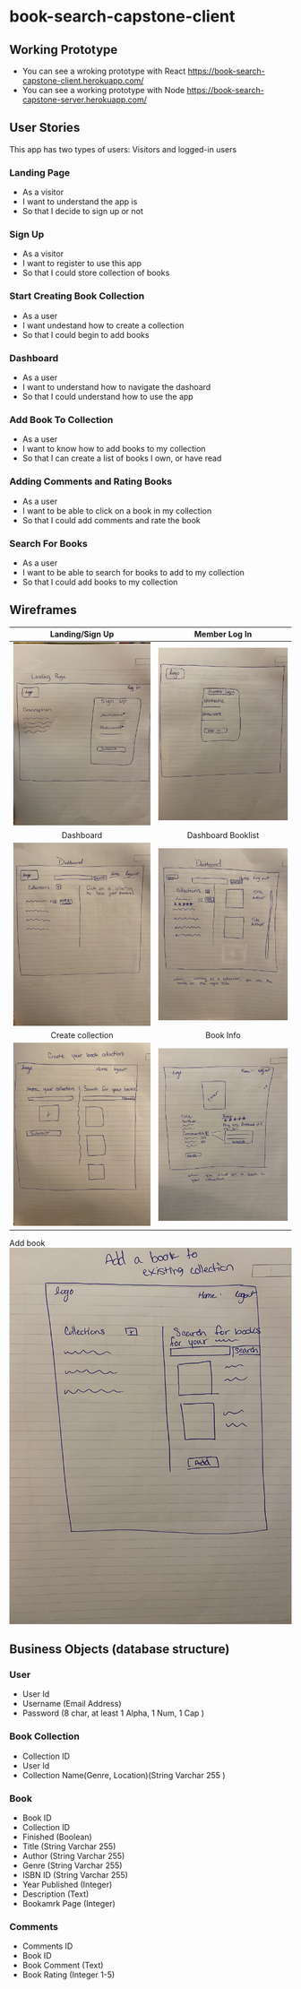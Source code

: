 # book-search-capstone-client

## Working Prototype
* You can see a wroking prototype with React https://book-search-capstone-client.herokuapp.com/
* You can see a working prototype with Node https://book-search-capstone-server.herokuapp.com/

## User Stories
This app has two types of users: Visitors and logged-in users

### Landing Page
* As a visitor 
* I want to understand the app is
* So that I decide to sign up or not

### Sign Up
* As a visitor
* I want to register to use this app
* So that I could store collection of books

### Start Creating Book Collection
* As a user 
* I want undestand how to create a collection
* So that I could begin to add books

### Dashboard 
* As a user 
* I want to understand how to navigate the dashoard
* So that I could understand how to use the app

### Add Book To Collection
* As a user 
* I want to know how to add books to my collection
* So that I can create a list of books I own, or have read

### Adding Comments and Rating Books
* As a user
* I want to be able to click on a book in my collection
* So that I could add comments and rate the book 

### Search For Books
* As a user 
* I want to be able to search for books to add to my collection
* So that I could add books to my collection

## Wireframes
Landing/Sign Up | Member Log In
:-------------------------:|:-------------------------:
![Landing/Sign Up](github-images/wireframes/landing-page.jpg)  |  ![Member Log In](github-images/wireframes/member-login.jpg)
Dashboard | Dashboard Booklist
![Dashboard](github-images/wireframes/dashboard.jpg) | ![Dashboard/Booklist](github-images/wireframes/dashboard-booklist.jpg)
Create collection | Book Info
![Create Collection](github-images/wireframes/create-collection.jpg) | ![Book Info](github-images/wireframes/book-info.jpg)
Add book
![Add Book](github-images/wireframes/add-book.jpg)


## Business Objects (database structure)
### User
  * User Id
  * Username (Email Address)
  * Password (8 char, at least 1 Alpha, 1 Num, 1 Cap )

### Book Collection
  * Collection ID
  * User Id
  * Collection Name(Genre, Location)(String Varchar 255  )

### Book
  * Book ID
  * Collection ID
  * Finished (Boolean)
  * Title (String Varchar 255)
  * Author (String Varchar 255)
  * Genre (String Varchar 255)
  * ISBN ID (String Varchar 255)
  * Year Published (Integer)
  * Description (Text)
  * Bookamrk Page (Integer)

### Comments
  * Comments ID
  * Book ID 
  * Book Comment (Text)
  * Book Rating (Integer 1-5)